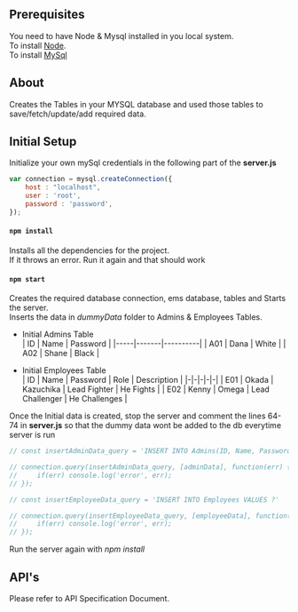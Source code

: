 ## Prerequisites
You need to have Node & Mysql installed in you local system. <br/>
To install [Node](https://nodejs.org/en/download/).<br/>
To install [MySql](https://www.youtube.com/watch?v=WuBcTJnIuzo)

## About
Creates the Tables in your MYSQL database and used those tables to save/fetch/update/add required data. 

## Initial Setup
Initialize your own mySql credentials in the following part of the **server.js**<br/>
```js
var connection = mysql.createConnection({
    host : "localhost",
    user : 'root',
    password : 'password',
});
```

#### `npm install`

Installs all the dependencies for the project.<br/>
If it throws an error. Run it again and that should work

#### `npm start`
Creates the required database connection, ems database, tables and Starts the server.<br/>
Inserts the data in *dummyData* folder to Admins & Employees Tables. <br/>
- Initial Admins Table <br/>
| ID  | Name  | Password |
|-----|-------|----------|
| A01 | Dana  | White    |
| A02 | Shane | Black    |

- Initial Employees Table <br/>
| ID | Name | Password | Role | Description |
|-|-|-|-|-|
| E01 | Okada | Kazuchika | Lead Fighter | He Fights |
| E02 | Kenny | Omega | Lead Challenger | He Challenges |

Once the Initial data is created, stop the server and comment the lines 64-74 in **server.js** so that the dummy data wont be added to the db everytime server is run<br/> 
```js
// const insertAdminData_query = 'INSERT INTO Admins(ID, Name, Password) VALUES ?'  

// connection.query(insertAdminData_query, [adminData], function(err) {
//     if(err) console.log('error', err);
// });

// const insertEmployeeData_query = 'INSERT INTO Employees VALUES ?'  

// connection.query(insertEmployeeData_query, [employeeData], function(err) {
//     if(err) console.log('error', err);
// });
```
Run the server again with *npm install*

## API's
Please refer to API Specification Document.

